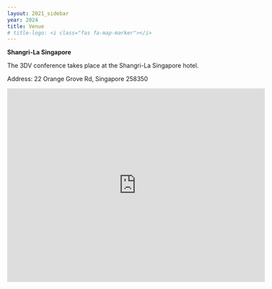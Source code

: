 ```yaml
---
layout: 2021_sidebar
year: 2024
title: Venue
# title-logo: <i class="fas fa-map-marker"></i> 
---
```


<b>Shangri-La Singapore</b>
<!-- <br>
[Talstrasse 49a, 7270 Davos Platz](https://goo.gl/maps/LBGMxjuT6ijv57vW7)<br> -->
The 3DV conference takes place at the Shangri-La Singapore hotel.

Address: 22 Orange Grove Rd, Singapore 258350

<!-- <div class="col-md-12 assia" style="text-align: center">
<iframe src="https://www.google.com/maps/embed?pb=!1m14!1m8!1m3!1d10924.649885885656!2d9.830758!3d46.8011054!3m2!1i1024!2i768!4f13.1!3m3!1m2!1s0x4784a6a94c04726d%3A0xf16b06b0dbdd99a7!2sDavos%20Congress%20Centre!5e0!3m2!1sen!2sch!4v1683885075347!5m2!1sen!2sch" width="600" height="450" style="border:0;" allowfullscreen="" loading="lazy" referrerpolicy="no-referrer-when-downgrade"></iframe>
</div> -->

<!-- The entrance to the congress center is best reached from the busstop <b>Hertistrasse, Davos Platz</b>. -->

<iframe src="https://www.google.com/maps/embed?pb=!1m18!1m12!1m3!1d36813.446007056176!2d103.79763870404774!3d1.2844357670127962!2m3!1f0!2f0!3f0!3m2!1i1024!2i768!4f13.1!3m3!1m2!1s0x31da19f472454f5d%3A0x41ef95aa79073f8b!2sShangri-La%20Singapore!5e1!3m2!1sde!2sch!4v1732610002183!5m2!1sde!2sch" width="600" height="450" style="border:0;" allowfullscreen="" loading="lazy" referrerpolicy="no-referrer-when-downgrade"></iframe>




